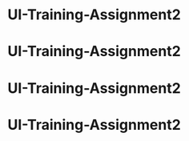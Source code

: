 # UI-Training-Assignment2
# UI-Training-Assignment2
# UI-Training-Assignment2
# UI-Training-Assignment2
